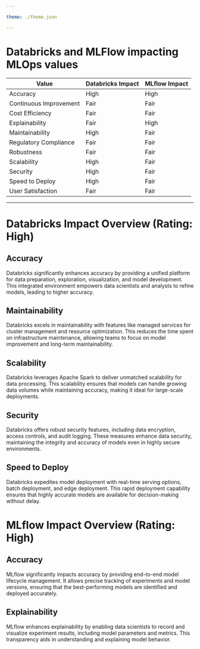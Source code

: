 ```yaml
---

theme: ./theme.json

---
```


# Databricks and MLFlow impacting MLOps values

| Value                       | Databricks Impact | MLflow Impact |
|-----------------------------|-------------------|---------------|
| Accuracy                    | High              | High          |
| Continuous Improvement      | Fair              | Fair          |
| Cost Efficiency             | Fair              | Fair          |
| Explainability              | Fair              | High          |
| Maintainability             | High              | Fair          |
| Regulatory Compliance       | Fair              | Fair          |
| Robustness                  | Fair              | Fair          |
| Scalability                 | High              | Fair          |
| Security                    | High              | Fair          |
| Speed to Deploy             | High              | Fair          |
| User Satisfaction           | Fair              | Fair          |

---

# Databricks Impact Overview (Rating: High)

## Accuracy
Databricks significantly enhances accuracy by providing a unified platform for data preparation, exploration, visualization, and model development. This integrated environment empowers data scientists and analysts to refine models, leading to higher accuracy.

## Maintainability
Databricks excels in maintainability with features like managed services for cluster management and resource optimization. This reduces the time spent on infrastructure maintenance, allowing teams to focus on model improvement and long-term maintainability.

## Scalability
Databricks leverages Apache Spark to deliver unmatched scalability for data processing. This scalability ensures that models can handle growing data volumes while maintaining accuracy, making it ideal for large-scale deployments.

## Security
Databricks offers robust security features, including data encryption, access controls, and audit logging. These measures enhance data security, maintaining the integrity and accuracy of models even in highly secure environments.

## Speed to Deploy
Databricks expedites model deployment with real-time serving options, batch deployment, and edge deployment. This rapid deployment capability ensures that highly accurate models are available for decision-making without delay.

# MLflow Impact Overview (Rating: High)

## Accuracy
MLflow significantly impacts accuracy by providing end-to-end model lifecycle management. It allows precise tracking of experiments and model versions, ensuring that the best-performing models are identified and deployed accurately.

## Explainability
MLflow enhances explainability by enabling data scientists to record and visualize experiment results, including model parameters and metrics. This transparency aids in understanding and explaining model behavior.

